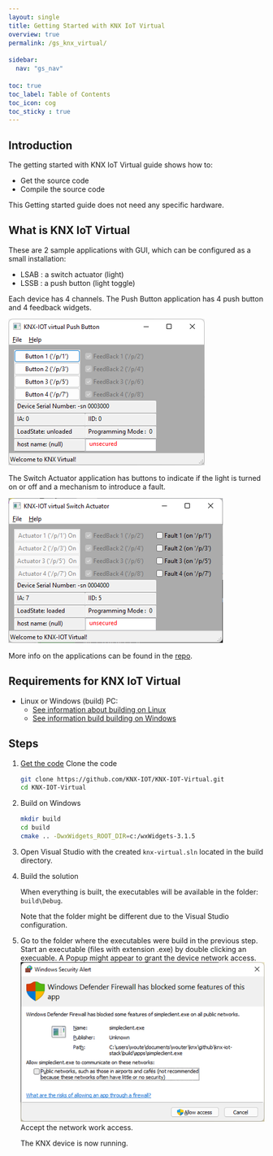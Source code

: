 ```yaml
---
layout: single
title: Getting Started with KNX IoT Virtual
overview: true
permalink: /gs_knx_virtual/

sidebar:
  nav: "gs_nav"

toc: true
toc_label: Table of Contents
toc_icon: cog
toc_sticky : true
---
```



## Introduction

The getting started with KNX IoT Virtual guide shows how to:

- Get the source code
- Compile the source code

This Getting started guide does not need any specific hardware.

## What is KNX IoT Virtual

These are 2 sample applications with GUI, which can be configured as a small installation:

- LSAB : a switch actuator (light)
- LSSB : a push button (light toggle)

Each device has 4 channels. The Push Button application has 4 push button and 4 feedback widgets.

![push button application](/assets/images/knx-iot_virtual-PB.png)

The Switch Actuator application has buttons to indicate if the light is turned on or off and a mechanism to introduce a fault.

![switch actuator application](/assets/images/knx-iot_virtual-SA.png)

More info on the applications can be found in the [repo](https://github.com/KNX-IOT/KNX-IOT-Virtual).

## Requirements for KNX IoT Virtual

- Linux or Windows (build) PC:
  - [See information about building on Linux](/building_linux)
  - [See information build building on Windows](/building_windows)

## Steps

1. [Get the code](https://github.com/KNX-IOT/KNX-IOT-Virtual)
   Clone the code

   ```bash
   git clone https://github.com/KNX-IOT/KNX-IOT-Virtual.git
   cd KNX-IOT-Virtual
   ```

2. Build on Windows

   ```bash
   mkdir build
   cd build
   cmake .. -DwxWidgets_ROOT_DIR=c:/wxWidgets-3.1.5
   ```

3. Open Visual Studio with the created `knx-virtual.sln` located in the build directory.

4. Build the solution

   When everything is built, the executables will be available in the folder:
   `build\Debug`.

   Note that the folder might be different due to the Visual 
   Studio configuration.

3. Go to the folder where the executables were build in the previous step. 
   Start an executable (files with extension .exe) by double clicking an execuable.
   A Popup might appear to grant the device network access.
   ![windows defender](/assets/images/windows_defender.png)
   Accept the network work access.

   The KNX device is now running.
